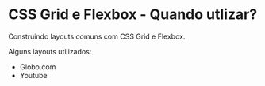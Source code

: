 # CSS Grid e Flexbox - Quando utlizar?

Construindo layouts comuns com CSS Grid e Flexbox.

Alguns layouts utilizados:

- Globo.com
- Youtube
